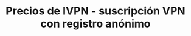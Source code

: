 ---
title: Precios de IVPN - suscripción VPN con registro anónimo
description: Genere una cuenta IVPN Standard o Pro - no se requiere dirección de correo electrónico. Aceptamos tarjetas de crédito, Paypal, Bitcoin o pagos en efectivo. 30 días de garantía de devolución de dinero.
url: /es/pricing/
params:
  translated: true
layout: application
---